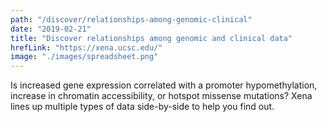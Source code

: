 ```yaml
---
path: "/discover/relationships-among-genomic-clinical"
date: "2019-02-21"
title: "Discover relationships among genomic and clinical data"
hrefLink: "https://xena.ucsc.edu/"
image: "./images/spreadsheet.png"
---
```


Is increased gene expression correlated with a promoter hypomethylation, increase in chromatin accessibility, or hotspot missense mutations? Xena lines up multiple types of data side-by-side to help you find out.

